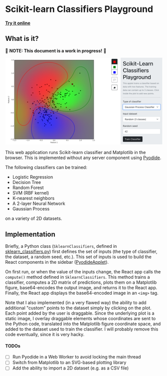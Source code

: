 # Scikit-learn Classifiers Playground

**[Try it online](https://www.stefanom.io/sklearn-classifiers-playground/)**

## What is it?
:construction: **NOTE: This document is a work in progress!** :construction:

![](img/playground.png)

This web application runs Scikit-learn classifier and Matplotlib in the browser. This is implemented without any server component using [Pyodide](https://pyodide.org/en/stable/). 

The following classifiers can be trained:

* Logistic Regression
* Decision Tree
* Random Forest
* SVM (RBF kernel)
* K-nearest neighbors
* A 2-layer Neural Network
* Gaussian Process

on a variety of 2D datasets.


## Implementation
Briefly, a Python class (`SklearnClassifiers`, defined in [sklearn_classifiers.py](py/sklearn_classifiers.py))  first defines the set of inputs (the type of classifier, the dataset, a random seed, etc.). This set of inputs is used to build the React components in the sidebar ([PyodideApplet](src/PyodideApplet.js)).

On first run, or when the value of the inputs change, the React app calls the `compute()` method defined in `SklearnClassifiers`. This method trains a classifier,  computes a 2D matrix of predictions, plots them on a Matplotlib figure, base64-encodes the output image, and returns it to the React app. Finally, the React app displays the base64-encoded image in an `<img>` tag.

Note that I also implemented (in a very flawed way) the ability to add additional "custom" points to the dataset simply by clicking on the plot. Each point added by the user is draggable. Since the underlying plot is a static image, I overlay draggable elements whose coordinates are sent to the Python code, translated into the Matplotlib figure coordinate space, and added to the dataset used to train the classifier. I will probably remove this code eventually, since it is very hacky.

#### TODOs
- [ ] Run Pyodide in a Web Worker to avoid locking the main thread
- [ ] Switch from Matplotlib to an SVG-based plotting library
- [ ] Add the ability to import a 2D dataset (e.g. as a CSV file)
